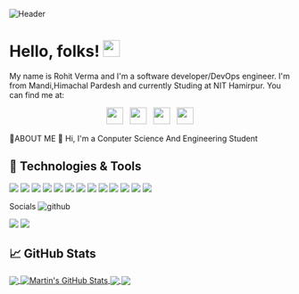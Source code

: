 ![Header](https://github.com/rohitverma710/ABOUTME/blob/db6adc5f26ba06e56b159897bb18c2eaa36ca79c/103837976-big-data-and-artificial-intelligence-concept-machine-learning-and-cyber-mind-domination-concept-in-f.webp)



# Hello, folks! <img src="https://raw.githubusercontent.com/MartinHeinz/MartinHeinz/master/wave.gif" width="30px" height="30px" />

My name is Rohit Verma and I'm a software developer/DevOps engineer. I'm from Mandi,Himachal Pardesh and currently Studing at NIT Hamirpur.
You can find me at:
<p align='center'>
<a href="https://dev.to/rohitverma710"><img height="30" src="https://github.com/rohitverma710/ABOUTME/blob/98965ec3d0a01095806314816f6805a6930faf9e/dev.png"></a>&nbsp;&nbsp;
<a href="https://twitter.com/rohitverma00710"><img height="30" src="https://github.com/rohitverma710/ABOUTME/blob/98965ec3d0a01095806314816f6805a6930faf9e/twitter.jpg?raw=true"></a>&nbsp;&nbsp;
<a href="https://instagram.com/_rohit._verma_"><img height="30" src="https://github.com/rohitverma710/ABOUTME/blob/98965ec3d0a01095806314816f6805a6930faf9e/instagram.jpg?raw=true"></a>&nbsp;&nbsp;
<a href="https://www.linkedin.com/in//rohit-verma-0a4578241"><img height="30" src="https://github.com/rohitverma710/ABOUTME/blob/98965ec3d0a01095806314816f6805a6930faf9e/linkedin.png?raw=true"></a>
</p>


🚀ABOUT ME
👋 Hi, I'm a Conputer Science And Engineering Student



## 🔧 Technologies & Tools
![](https://img.shields.io/badge/OS-Linux-informational?style=flat&logo=linux&logoColor=white&color=2bbc8a)
![](https://img.shields.io/badge/Editor-IntelliJ_IDEA-informational?style=flat&logo=intellij-idea&logoColor=white&color=2bbc8a)
![](https://img.shields.io/badge/Code-Python-informational?style=flat&logo=python&logoColor=white&color=2bbc8a)
![](https://img.shields.io/badge/Code-JavaScript-informational?style=flat&logo=javascript&logoColor=white&color=2bbc8a)
![](https://img.shields.io/badge/Code-Golang-informational?style=flat&logo=go&logoColor=white&color=2bbc8a)
![](https://img.shields.io/badge/Code-Make-informational?style=flat&logo=cmake&logoColor=white&color=2bbc8a)
![](https://img.shields.io/badge/Code-Vue-informational?style=flat&logo=vue.js&logoColor=white&color=2bbc8a)
![](https://img.shields.io/badge/Shell-Bash-informational?style=flat&logo=gnu-bash&logoColor=white&color=2bbc8a)
![](https://img.shields.io/badge/Tools-PostgreSQL-informational?style=flat&logo=postgresql&logoColor=white&color=2bbc8a)
![](https://img.shields.io/badge/Tools-Docker-informational?style=flat&logo=docker&logoColor=white&color=2bbc8a)
![](https://img.shields.io/badge/Tools-Kubernetes-informational?style=flat&logo=kubernetes&logoColor=white&color=2bbc8a)
![](https://img.shields.io/badge/Tools-Red_Hat_OpenShift-informational?style=flat&logo=red-hat-open-shift&logoColor=white&color=2bbc8a)
![](https://img.shields.io/badge/Cloud-Digital_Ocean-informational?style=flat&logo=digitalocean&logoColor=white&color=2bbc8a)


Socials
![github](https://img.shields.io/badge/GitHub-000000?style=for-the-badge&logo=GitHub&logoColor=white)


![](https://img.shields.io/badge/<WEB_DEV>-<UPTO_REACT>-informational?style=flat&logo=data:image/svg%2bxml;base64,<BASE64_DATA>)
![](https://img.shields.io/badge/<PYTHON>-<INTERMEDIATE>-informational?style=flat&logo=data:image/svg%2bxml;base64,<BASE64_DATA>)


## &#x1f4c8; GitHub Stats

<a href="https://github.com/rohitverma710">
  <img align="center" src="https://github-readme-stats.vercel.app/api/top-langs/?username=Rohitverma710&hide=java,html,tex&title_color=ffffff&text_color=c9cacc&icon_color=2bbc8a&bg_color=1d1f21&langs_count=3" />
</a>
<a href="https://github.com/rohitverma710">
  <img align="center" src="https://github-readme-stats.vercel.app/api?username=RohitVerma710&show_icons=true&line_height=27&count_private=true&title_color=ffffff&text_color=c9cacc&icon_color=2bbc8a&bg_color=1d1f21" alt="Martin's GitHub Stats" />
</a>

<a href="(https://github.com/rohitverma710)">
  <img align="center" src="https://github-readme-stats.vercel.app/api/pin/?username=RohitVerma710&repo=background-generator&title_color=ffffff&text_color=c9cacc&icon_color=2bbc8a&bg_color=1d1f21" />
</a>


<a href="https://github.com/rohitverma710">
  <img align="center" src="https://github-readme-stats.vercel.app/api/pin/?username=RohitVerma710&repo=ABOUTME&title_color=ffffff&text_color=c9cacc&icon_color=2bbc8a&bg_color=1d1f21" />
</a>    





<!-- links to social media icons -->

<!-- icons with padding -->

[1.1]: http://i.imgur.com/tXSoThF.png (twitter icon with padding)
[2.1]: http://i.imgur.com/0o48UoR.png (github icon with padding)

<!-- icons without padding -->

[1.2]: http://i.imgur.com/wWzX9uB.png (twitter icon without padding)
[2.2]: http://i.imgur.com/9I6NRUm.png (github icon without padding)
[3.2]: https://raw.githubusercontent.com/MartinHeinz/MartinHeinz/master/linkedin-3-16.png (LinkedIn icon without padding)


<!-- links to your social media accounts -->

[1]: https://twitter.com/
[2]: https://github.com/MartinHeinz
[3]: https://www.linkedin.com/in/heinz-martin/










